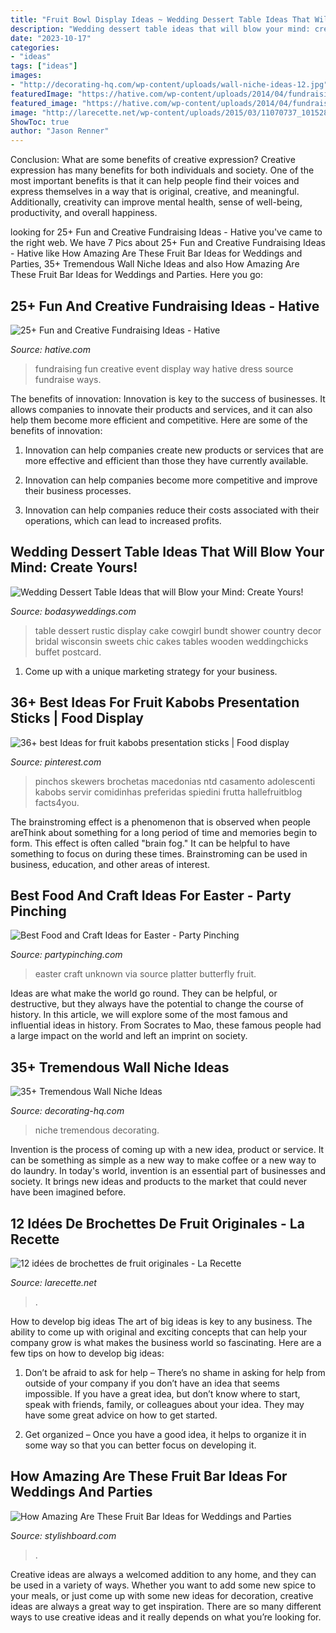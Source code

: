 ```yaml
---
title: "Fruit Bowl Display Ideas ~ Wedding Dessert Table Ideas That Will Blow Your Mind: Create Yours!"
description: "Wedding dessert table ideas that will blow your mind: create yours!"
date: "2023-10-17"
categories:
- "ideas"
tags: ["ideas"]
images:
- "http://decorating-hq.com/wp-content/uploads/wall-niche-ideas-12.jpg"
featuredImage: "https://hative.com/wp-content/uploads/2014/04/fundraising-ideas/11-fashion-dress-fundraising.jpg"
featured_image: "https://hative.com/wp-content/uploads/2014/04/fundraising-ideas/11-fashion-dress-fundraising.jpg"
image: "http://larecette.net/wp-content/uploads/2015/03/11070737_10152803680807825_9160589441016240271_n.jpg"
ShowToc: true
author: "Jason Renner"
---
```



Conclusion: What are some benefits of creative expression?
Creative expression has many benefits for both individuals and society. One of the most important benefits is that it can help people find their voices and express themselves in a way that is original, creative, and meaningful. Additionally, creativity can improve mental health, sense of well-being, productivity, and overall happiness.

	

		
looking for 25+ Fun and Creative Fundraising Ideas - Hative you've came to the right web. We have 7 Pics about 25+ Fun and Creative Fundraising Ideas - Hative like How Amazing Are These Fruit Bar Ideas for Weddings and Parties, 35+ Tremendous Wall Niche Ideas and also How Amazing Are These Fruit Bar Ideas for Weddings and Parties. Here you go:
		
    
## 25+ Fun And Creative Fundraising Ideas - Hative

<img loading=lazy src="https://hative.com/wp-content/uploads/2014/04/fundraising-ideas/11-fashion-dress-fundraising.jpg" onerror="this.onerror=null;this.src='https://tse4.mm.bing.net/th?id=OIP.w3bERnMOUNqN1mfKy2tbDQHaNJ&amp;pid=15.1';" alt="25+ Fun and Creative Fundraising Ideas - Hative">

_Source: hative.com_

>fundraising fun creative event display way hative dress source fundraise ways. 

	

The benefits of innovation:
Innovation is key to the success of businesses. It allows companies to innovate their products and services, and it can also help them become more efficient and competitive. Here are some of the benefits of innovation:
1. Innovation can help companies create new products or services that are more effective and efficient than those they have currently available.

2. Innovation can help companies become more competitive and improve their business processes.

3. Innovation can help companies reduce their costs associated with their operations, which can lead to increased profits.

    
## Wedding Dessert Table Ideas That Will Blow Your Mind: Create Yours!

<img loading=lazy src="http://bodasyweddings.com/wp-content/uploads/2017/07/rustic-chic-bundt-cake-dessert-table.jpg" onerror="this.onerror=null;this.src='https://tse1.mm.bing.net/th?id=OIP.ENT5RgD44AbQC-qe5O1ITwHaLI&amp;pid=15.1';" alt="Wedding Dessert Table Ideas that will Blow your Mind: Create Yours!">

_Source: bodasyweddings.com_

>table dessert rustic display cake cowgirl bundt shower country decor bridal wisconsin sweets chic cakes tables wooden weddingchicks buffet postcard. 

	

1. Come up with a unique marketing strategy for your business.

    
## 36+ Best Ideas For Fruit Kabobs Presentation Sticks | Food Display

<img loading=lazy src="https://i.pinimg.com/736x/91/2a/ea/912aeaa2970721ca2bf52cf7d2f498bc.jpg" onerror="this.onerror=null;this.src='https://tse2.mm.bing.net/th?id=OIP.G4GYKptLa91Eu2cCcPvdoQAAAA&amp;pid=15.1';" alt="36+ best Ideas for fruit kabobs presentation sticks | Food display">

_Source: pinterest.com_

>pinchos skewers brochetas macedonias ntd casamento adolescenti kabobs servir comidinhas preferidas spiedini frutta hallefruitblog facts4you. 

	

The brainstroming effect is a phenomenon that is observed when people areThink about something for a long period of time and memories begin to form. This effect is often called "brain fog." It can be helpful to have something to focus on during these times. Brainstroming can be used in business, education, and other areas of interest.

    
## Best Food And Craft Ideas For Easter - Party Pinching

<img loading=lazy src="http://partypinching.com/wp-content/uploads/2017/02/5cce61ea94918db689a80c460d37bf6b.jpg" onerror="this.onerror=null;this.src='https://tse4.mm.bing.net/th?id=OIP.V-8H1HavOilbWkq9u6pVWAHaLG&amp;pid=15.1';" alt="Best Food and Craft Ideas for Easter - Party Pinching">

_Source: partypinching.com_

>easter craft unknown via source platter butterfly fruit. 

	

Ideas are what make the world go round. They can be helpful, or destructive, but they always have the potential to change the course of history. In this article, we will explore some of the most famous and influential ideas in history. From Socrates to Mao, these famous people had a large impact on the world and left an imprint on society.

    
## 35+ Tremendous Wall Niche Ideas

<img loading=lazy src="http://decorating-hq.com/wp-content/uploads/wall-niche-ideas-12.jpg" onerror="this.onerror=null;this.src='https://tse3.mm.bing.net/th?id=OIP.BHbMYtwh8KTq25Z4eLrTgwHaLL&amp;pid=15.1';" alt="35+ Tremendous Wall Niche Ideas">

_Source: decorating-hq.com_

>niche tremendous decorating. 

	

Invention is the process of coming up with a new idea, product or service. It can be something as simple as a new way to make coffee or a new way to do laundry. In today's world, invention is an essential part of businesses and society. It brings new ideas and products to the market that could never have been imagined before.

    
## 12 Idées De Brochettes De Fruit Originales - La Recette

<img loading=lazy src="http://larecette.net/wp-content/uploads/2015/03/11070737_10152803680807825_9160589441016240271_n.jpg" onerror="this.onerror=null;this.src='https://tse3.mm.bing.net/th?id=OIP.8ebVvk2LQVT_ag74HHXfTQHaLH&amp;pid=15.1';" alt="12 idées de brochettes de fruit originales - La Recette">

_Source: larecette.net_

>. 

	

How to develop big ideas
The art of big ideas is key to any business. The ability to come up with original and exciting concepts that can help your company grow is what makes the business world so fascinating. Here are a few tips on how to develop big ideas:
1. Don’t be afraid to ask for help – There’s no shame in asking for help from outside of your company if you don’t have an idea that seems impossible. If you have a great idea, but don’t know where to start, speak with friends, family, or colleagues about your idea. They may have some great advice on how to get started.

2. Get organized – Once you have a good idea, it helps to organize it in some way so that you can better focus on developing it.

    
## How Amazing Are These Fruit Bar Ideas For Weddings And Parties

<img loading=lazy src="https://www.stylishboard.com/wp-content/uploads/2014/05/711.jpg" onerror="this.onerror=null;this.src='https://tse2.mm.bing.net/th?id=OIP.QethKwJiq1S0IgZIMNxdqwHaLE&amp;pid=15.1';" alt="How Amazing Are These Fruit Bar Ideas for Weddings and Parties">

_Source: stylishboard.com_

>. 

	

Creative ideas are always a welcomed addition to any home, and they can be used in a variety of ways. Whether you want to add some new spice to your meals, or just come up with some new ideas for decoration, creative ideas are always a great way to get inspiration. There are so many different ways to use creative ideas and it really depends on what you’re looking for.

